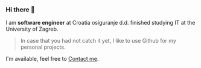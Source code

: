### Hi there 👋

I am **software engineer** at Croatia osiguranje d.d. finished studying IT at the University of Zagreb.

> In case that you had not catch it yet, I like to use Github for my personal projects.

I'm available, feel free to [Contact me](mailto:mislav.mat@hotmail.com).